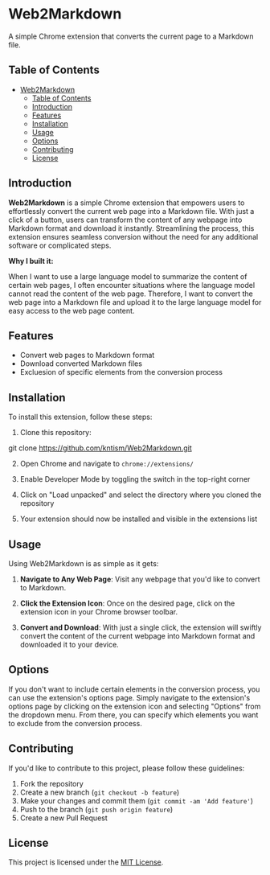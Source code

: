 # Web2Markdown

 A simple Chrome extension that converts the current page to a Markdown file.

## Table of Contents

- [Web2Markdown](#web2markdown)
  - [Table of Contents](#table-of-contents)
  - [Introduction](#introduction)
  - [Features](#features)
  - [Installation](#installation)
  - [Usage](#usage)
  - [Options](#options)
  - [Contributing](#contributing)
  - [License](#license)

## Introduction

**Web2Markdown** is a simple Chrome extension that empowers users to effortlessly convert the current web page into a Markdown file. With just a click of a button, users can transform the content of any webpage into Markdown format and download it instantly. Streamlining the process, this extension ensures seamless conversion without the need for any additional software or complicated steps.

**Why I built it:**

When I want to use a large language model to summarize the content of certain web pages, I often encounter situations where the language model cannot read the content of the web page. Therefore, I want to convert the web page into a Markdown file and upload it to the large language model for easy access to the web page content.

## Features

- Convert web pages to Markdown format
- Download converted Markdown files
- Excluesion of specific elements from the conversion process

## Installation

To install this extension, follow these steps:

1. Clone this repository:

git clone https://github.com/kntism/Web2Markdown.git

2. Open Chrome and navigate to `chrome://extensions/`

3. Enable Developer Mode by toggling the switch in the top-right corner

4. Click on "Load unpacked" and select the directory where you cloned the repository

5. Your extension should now be installed and visible in the extensions list

## Usage

Using Web2Markdown is as simple as it gets:

1. **Navigate to Any Web Page**: Visit any webpage that you'd like to convert to Markdown.

2. **Click the Extension Icon**: Once on the desired page, click on the extension icon in your Chrome browser toolbar.

3. **Convert and Download**: With just a single click, the extension will swiftly convert the content of the current webpage into Markdown format and downloaded it to your device.

## Options

If you don't want to include certain elements in the conversion process, you can use the extension's options page. Simply navigate to the extension's options page by clicking on the extension icon and selecting "Options" from the dropdown menu. From there, you can specify which elements you want to exclude from the conversion process.

## Contributing

If you'd like to contribute to this project, please follow these guidelines:

1. Fork the repository
2. Create a new branch (`git checkout -b feature`)
3. Make your changes and commit them (`git commit -am 'Add feature'`)
4. Push to the branch (`git push origin feature`)
5. Create a new Pull Request

## License

This project is licensed under the [MIT License](LICENSE).